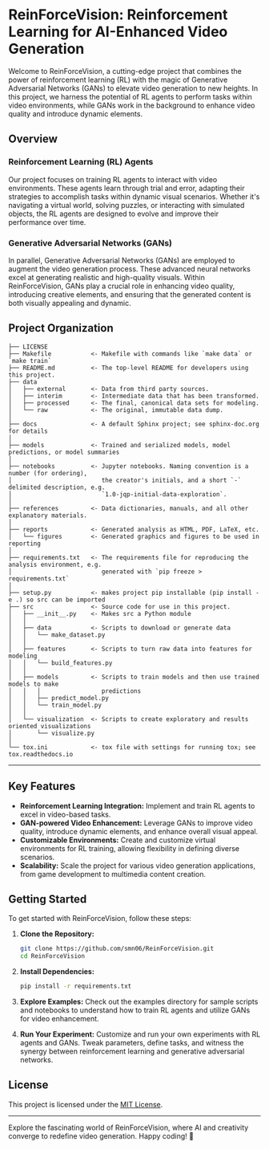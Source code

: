 # ReinForceVision: Reinforcement Learning for AI-Enhanced Video Generation

Welcome to ReinForceVision, a cutting-edge project that combines the power of reinforcement learning (RL) with the magic of Generative Adversarial Networks (GANs) to elevate video generation to new heights. In this project, we harness the potential of RL agents to perform tasks within video environments, while GANs work in the background to enhance video quality and introduce dynamic elements.

## Overview

### Reinforcement Learning (RL) Agents

Our project focuses on training RL agents to interact with video environments. These agents learn through trial and error, adapting their strategies to accomplish tasks within dynamic visual scenarios. Whether it's navigating a virtual world, solving puzzles, or interacting with simulated objects, the RL agents are designed to evolve and improve their performance over time.

### Generative Adversarial Networks (GANs)

In parallel, Generative Adversarial Networks (GANs) are employed to augment the video generation process. These advanced neural networks excel at generating realistic and high-quality visuals. Within ReinForceVision, GANs play a crucial role in enhancing video quality, introducing creative elements, and ensuring that the generated content is both visually appealing and dynamic.

Project Organization
------------

    ├── LICENSE
    ├── Makefile           <- Makefile with commands like `make data` or `make train`
    ├── README.md          <- The top-level README for developers using this project.
    ├── data
    │   ├── external       <- Data from third party sources.
    │   ├── interim        <- Intermediate data that has been transformed.
    │   ├── processed      <- The final, canonical data sets for modeling.
    │   └── raw            <- The original, immutable data dump.
    │
    ├── docs               <- A default Sphinx project; see sphinx-doc.org for details
    │
    ├── models             <- Trained and serialized models, model predictions, or model summaries
    │
    ├── notebooks          <- Jupyter notebooks. Naming convention is a number (for ordering),
    │                         the creator's initials, and a short `-` delimited description, e.g.
    │                         `1.0-jqp-initial-data-exploration`.
    │
    ├── references         <- Data dictionaries, manuals, and all other explanatory materials.
    │
    ├── reports            <- Generated analysis as HTML, PDF, LaTeX, etc.
    │   └── figures        <- Generated graphics and figures to be used in reporting
    │
    ├── requirements.txt   <- The requirements file for reproducing the analysis environment, e.g.
    │                         generated with `pip freeze > requirements.txt`
    │
    ├── setup.py           <- makes project pip installable (pip install -e .) so src can be imported
    ├── src                <- Source code for use in this project.
    │   ├── __init__.py    <- Makes src a Python module
    │   │
    │   ├── data           <- Scripts to download or generate data
    │   │   └── make_dataset.py
    │   │
    │   ├── features       <- Scripts to turn raw data into features for modeling
    │   │   └── build_features.py
    │   │
    │   ├── models         <- Scripts to train models and then use trained models to make
    │   │   │                 predictions
    │   │   ├── predict_model.py
    │   │   └── train_model.py
    │   │
    │   └── visualization  <- Scripts to create exploratory and results oriented visualizations
    │       └── visualize.py
    │
    └── tox.ini            <- tox file with settings for running tox; see tox.readthedocs.io


--------



## Key Features

- **Reinforcement Learning Integration:** Implement and train RL agents to excel in video-based tasks.
- **GAN-powered Video Enhancement:** Leverage GANs to improve video quality, introduce dynamic elements, and enhance overall visual appeal.
- **Customizable Environments:** Create and customize virtual environments for RL training, allowing flexibility in defining diverse scenarios.
- **Scalability:** Scale the project for various video generation applications, from game development to multimedia content creation.

## Getting Started

To get started with ReinForceVision, follow these steps:

1. **Clone the Repository:**
   ```bash
   git clone https://github.com/smn06/ReinForceVision.git
   cd ReinForceVision
   ```

2. **Install Dependencies:**
   ```bash
   pip install -r requirements.txt
   ```

3. **Explore Examples:**
   Check out the examples directory for sample scripts and notebooks to understand how to train RL agents and utilize GANs for video enhancement.

4. **Run Your Experiment:**
   Customize and run your own experiments with RL agents and GANs. Tweak parameters, define tasks, and witness the synergy between reinforcement learning and generative adversarial networks.


## License

This project is licensed under the [MIT License](LICENSE).

---

Explore the fascinating world of ReinForceVision, where AI and creativity converge to redefine video generation. Happy coding! 🚀
